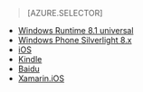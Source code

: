 > [AZURE.SELECTOR]
- [Windows Runtime 8.1 universal](/documentation/articles/notification-hubs-windows-store-dotnet-get-started/)
- [Windows Phone Silverlight 8.x](/documentation/articles/notification-hubs-windows-phone-get-started/)
- [iOS](/documentation/articles/notification-hubs-ios-get-started/)
- [Kindle](/documentation/articles/notification-hubs-kindle-get-started/)
- [Baidu](/documentation/articles/notification-hubs-baidu-get-started/)
- [Xamarin.iOS](/documentation/articles/partner-xamarin-notification-hubs-ios-get-started/)

<!---HONumber=82-->